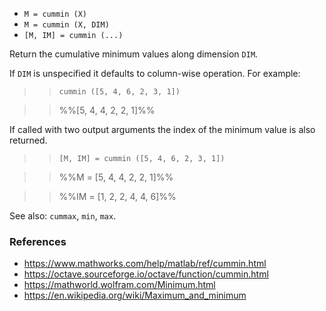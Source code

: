 * `M = cummin (X)`
* `M = cummin (X, DIM)`
* `[M, IM] = cummin (...)`

Return the cumulative minimum values along dimension `DIM`.

If `DIM` is unspecified it defaults to column-wise operation.  For
example:

>> `cummin ([5, 4, 6, 2, 3, 1])`

>> %%[5, 4, 4, 2, 2, 1]%%

If called with two output arguments the index of the minimum value
is also returned.

>> `[M, IM] = cummin ([5, 4, 6, 2, 3, 1])`

>> %%M = [5, 4, 4, 2, 2, 1]%%

>> %%IM = [1, 2, 2, 4, 4, 6]%%

See also: `cummax`, `min`, `max`.

### References

* https://www.mathworks.com/help/matlab/ref/cummin.html
* https://octave.sourceforge.io/octave/function/cummin.html
* https://mathworld.wolfram.com/Minimum.html
* https://en.wikipedia.org/wiki/Maximum_and_minimum

